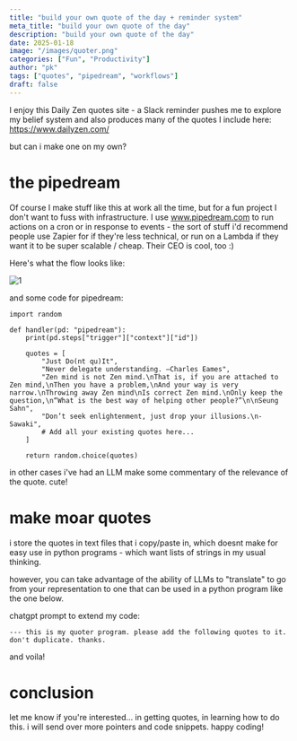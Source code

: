 ```yaml
---
title: "build your own quote of the day + reminder system"
meta_title: "build your own quote of the day"
description: "build your own quote of the day"
date: 2025-01-18
image: "/images/quoter.png"
categories: ["Fun", "Productivity"]
author: "pk"
tags: ["quotes", "pipedream", "workflows"]
draft: false
---
```


I enjoy this Daily Zen quotes site - a Slack reminder pushes me to explore my belief system and also produces many of the quotes I include here:
https://www.dailyzen.com/

but can i make one on my own?

# the pipedream

Of course I make stuff like this at work all the time, but for a fun project I don't want to fuss with infrastructure. I use www.pipedream.com to run actions on a cron or in response to events - the sort of stuff i'd recommend people use Zapier for if they're less technical, or run on a Lambda if they want it to be super scalable / cheap. Their CEO is cool, too :)

Here's what the flow looks like:

![1](/images/quoter.png)

and some code for pipedream:

```
import random

def handler(pd: "pipedream"):
    print(pd.steps["trigger"]["context"]["id"])

    quotes = [
        "Just Do(nt qu)It",
        "Never delegate understanding. –Charles Eames",
        "Zen mind is not Zen mind.\nThat is, if you are attached to Zen mind,\nThen you have a problem,\nAnd your way is very narrow.\nThrowing away Zen mind\nIs correct Zen mind.\nOnly keep the question,\n“What is the best way of helping other people?”\n\nSeung Sahn",
        "Don’t seek enlightenment, just drop your illusions.\n- Sawaki",
        # Add all your existing quotes here...
    ]

    return random.choice(quotes)

```

in other cases i've had an LLM make some commentary of the relevance of the quote. cute!

# make moar quotes

i store the quotes in text files that i copy/paste in, which doesnt make for easy use in python programs - which want lists of strings in my usual thinking.

however, you can take advantage of the ability of LLMs to "translate" to go from your representation to one that can be used in a python program like the one below.

chatgpt prompt to extend my code:
```
--- this is my quoter program. please add the following quotes to it. don't duplicate. thanks. 
```

and voila!


# conclusion

let me know if you're interested... in getting quotes, in learning how to do this. i will send over more pointers and code snippets. happy coding!
